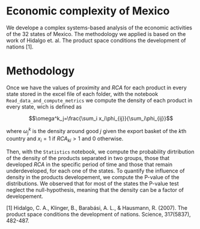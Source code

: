 ﻿# Economic complexity of Mexico
 We develope a complex systems-based analysis of the economic activities of the 32 states of Mexico. The methodology we applied is based on the work of Hidalgo et. al. The product space conditions the development of nations [1].
 
 # Methodology
 
 Once we have the values of proximity and $RCA$ for each product in every state stored in the excel file of each folder, with the notebook `Read_data_and_compute_metrics` we compute the density of each product in every state, wich is defined as
 
$$\omega^k_j=\frac{\sum_i x_i\phi_{ij}}{\sum_i\phi_{ij}}$$

where $\omega^k_j$ is the density around good $j$ given the export basket of the $k$th country and $x_i = 1$ if $RCA_{ki} > 1$ and 0 otherwise. 

Then, with the `Statistics` notebook, we compute the probability dirtribution of the density of the products separated in two groups, those that developed $RCA$ in the specific period of time and those that remain underdeveloped, for each one of the states. To quantify the influence of density in the products developement, we compute the P-value of the distributions. We observed that for most of the states the P-value test neglect the null-hypothesis, meaning that the density can be a factor of developement.
 
 
 
[1] Hidalgo, C. A., Klinger, B., Barabási, A. L., & Hausmann, R. (2007). The product space conditions the development of nations. Science, 317(5837), 482-487.
